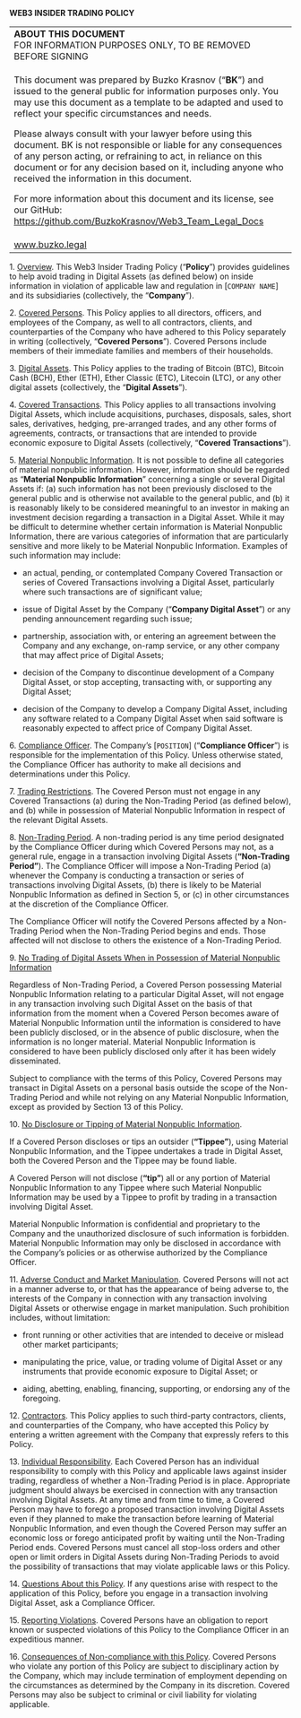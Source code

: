 **WEB3 INSIDER TRADING POLICY**

<table>
<colgroup>
<col style="width: 100%" />
</colgroup>
<tbody>
<tr class="odd">
<td><strong>ABOUT THIS DOCUMENT<br />
</strong>FOR INFORMATION PURPOSES ONLY, TO BE REMOVED BEFORE
SIGNING</td>
</tr>
<tr class="even">
<td><p>This document was prepared by Buzko Krasnov
(“<strong>BK</strong>”) and issued to the general public for information
purposes only. You may use this document as a template to be adapted and
used to reflect your specific circumstances and needs.</p>
<p>Please always consult with your lawyer before using this document. BK
is not responsible or liable for any consequences of any person acting,
or refraining to act, in reliance on this document or for any decision
based on it, including anyone who received the information in this
document.</p>
<p>For more information about this document and its license, see our
GitHub: <a
href="https://github.com/BuzkoKrasnov/Web3_Team_Legal_Docs">https://github.com/BuzkoKrasnov/Web3_Team_Legal_Docs</a></p></td>
</tr>
<tr class="odd">
<td><a href="http://www.buzko.legal"><u>www.buzko.legal</u></a></td>
</tr>
</tbody>
</table>

1\. <u>Overview</u>. This Web3 Insider Trading Policy (“**Policy**”)
provides guidelines to help avoid trading in Digital Assets (as defined
below) on inside information in violation of applicable law and
regulation in \[`COMPANY NAME`\] and its subsidiaries (collectively, the
“**Company**”).

2\. <u>Covered Persons</u>. This Policy applies to all directors,
officers, and employees of the Company, as well to all contractors,
clients, and counterparties of the Company who have adhered to this
Policy separately in writing (collectively, “**Covered Persons**”).
Covered Persons include members of their immediate families and members
of their households.

3\. <u>Digital Assets</u>. This Policy applies to the trading of Bitcoin
(BTC), Bitcoin Cash (BCH), Ether (ETH), Ether Classic (ETC), Litecoin
(LTC), or any other digital assets (collectively, the “**Digital
Assets**”).

4\. <u>Covered Transactions</u>. This Policy applies to all transactions
involving Digital Assets, which include acquisitions, purchases,
disposals, sales, short sales, derivatives, hedging, pre-arranged
trades, and any other forms of agreements, contracts, or transactions
that are intended to provide economic exposure to Digital Assets
(collectively, “**Covered Transactions**”).

5\. <u>Material Nonpublic Information</u>. It is not possible to define
all categories of material nonpublic information. However, information
should be regarded as “**Material Nonpublic Information**” concerning a
single or several Digital Assets if: (a) such information has not been
previously disclosed to the general public and is otherwise not
available to the general public, and (b) it is reasonably likely to be
considered meaningful to an investor in making an investment decision
regarding a transaction in a Digital Asset. While it may be difficult to
determine whether certain information is Material Nonpublic Information,
there are various categories of information that are particularly
sensitive and more likely to be Material Nonpublic Information. Examples
of such information may include:

-   an actual, pending, or contemplated Company Covered Transaction or
    series of Covered Transactions involving a Digital Asset,
    particularly where such transactions are of significant value;

-   issue of Digital Asset by the Company (“**Company Digital Asset**”)
    or any pending announcement regarding such issue;

-   partnership, association with, or entering an agreement between the
    Company and any exchange, on-ramp service, or any other company that
    may affect price of Digital Assets;

-   decision of the Company to discontinue development of a Company
    Digital Asset, or stop accepting, transacting with, or supporting
    any Digital Asset;

-   decision of the Company to develop a Company Digital Asset,
    including any software related to a Company Digital Asset when said
    software is reasonably expected to affect price of Company Digital
    Asset.

6\. <u>Compliance Officer</u>. The Company’s \[`POSITION`\] (“**Compliance
Officer**”) is responsible for the implementation of this Policy. Unless
otherwise stated, the Compliance Officer has authority to make all
decisions and determinations under this Policy.

7\. <u>Trading Restrictions</u>. The Covered Person must not engage in
any Covered Transactions (a) during the Non-Trading Period (as defined
below), and (b) while in possession of Material Nonpublic Information in
respect of the relevant Digital Assets.

8\. <u>Non-Trading Period</u>. A non-trading period is any time period
designated by the Compliance Officer during which Covered Persons may
not, as a general rule, engage in a transaction involving Digital Assets
(**“Non-Trading Period”**). The Compliance Officer will impose a
Non-Trading Period (a) whenever the Company is conducting a transaction
or series of transactions involving Digital Assets, (b) there is likely
to be Material Nonpublic Information as defined in Section 5, or (c) in
other circumstances at the discretion of the Compliance Officer.

The Compliance Officer will notify the Covered Persons affected by a
Non-Trading Period when the Non-Trading Period begins and ends. Those
affected will not disclose to others the existence of a Non-Trading
Period.

9\. <u>No Trading of Digital Assets When in Possession of Material
Nonpublic Information</u>

Regardless of Non-Trading Period, a Covered Person possessing Material
Nonpublic Information relating to a particular Digital Asset, will not
engage in any transaction involving such Digital Asset on the basis of
that information from the moment when a Covered Person becomes aware of
Material Nonpublic Information until the information is considered to
have been publicly disclosed, or in the absence of public disclosure,
when the information is no longer material. Material Nonpublic
Information is considered to have been publicly disclosed only after it
has been widely disseminated.

Subject to compliance with the terms of this Policy, Covered Persons may
transact in Digital Assets on a personal basis outside the scope of the
Non-Trading Period and while not relying on any Material Nonpublic
Information, except as provided by Section 13 of this Policy.

10\. <u>No Disclosure or Tipping of Material Nonpublic Information</u>.

If a Covered Person discloses or tips an outsider (**“Tippee”**), using
Material Nonpublic Information, and the Tippee undertakes a trade in
Digital Asset, both the Covered Person and the Tippee may be found
liable.

A Covered Person will not disclose (**“tip”**) all or any portion of
Material Nonpublic Information to any Tippee where such Material
Nonpublic Information may be used by a Tippee to profit by trading in a
transaction involving Digital Asset.

Material Nonpublic Information is confidential and proprietary to the
Company and the unauthorized disclosure of such information is
forbidden. Material Nonpublic Information may only be disclosed in
accordance with the Company’s policies or as otherwise authorized by the
Compliance Officer.

11\. <u>Adverse Conduct and Market Manipulation</u>. Covered Persons
will not act in a manner adverse to, or that has the appearance of being
adverse to, the interests of the Company in connection with any
transaction involving Digital Assets or otherwise engage in market
manipulation. Such prohibition includes, without limitation:

-   front running or other activities that are intended to deceive or
    mislead other market participants;

-   manipulating the price, value, or trading volume of Digital Asset or
    any instruments that provide economic exposure to Digital Asset; or

-   aiding, abetting, enabling, financing, supporting, or endorsing any
    of the foregoing.

12\. <u>Contractors</u>. This Policy applies to such third-party
contractors, clients, and counterparties of the Company, who have
accepted this Policy by entering a written agreement with the Company
that expressly refers to this Policy.

13\. <u>Individual Responsibility</u>. Each Covered Person has an
individual responsibility to comply with this Policy and applicable laws
against insider trading, regardless of whether a Non-Trading Period is
in place. Appropriate judgment should always be exercised in connection
with any transaction involving Digital Assets. At any time and from time
to time, a Covered Person may have to forego a proposed transaction
involving Digital Assets even if they planned to make the transaction
before learning of Material Nonpublic Information, and even though the
Covered Person may suffer an economic loss or forego anticipated profit
by waiting until the Non-Trading Period ends. Covered Persons must
cancel all stop-loss orders and other open or limit orders in Digital
Assets during Non-Trading Periods to avoid the possibility of
transactions that may violate applicable laws or this Policy.

14\. <u>Questions About this Policy</u>. If any questions arise with
respect to the application of this Policy, before you engage in a
transaction involving Digital Asset, ask a Compliance Officer.

15\. <u>Reporting Violations</u>. Covered Persons have an obligation to
report known or suspected violations of this Policy to the Compliance
Officer in an expeditious manner.

16\. <u>Consequences of Non-compliance with this Policy</u>. Covered
Persons who violate any portion of this Policy are subject to
disciplinary action by the Company, which may include termination of
employment depending on the circumstances as determined by the Company
in its discretion. Covered Persons may also be subject to criminal or
civil liability for violating applicable.
